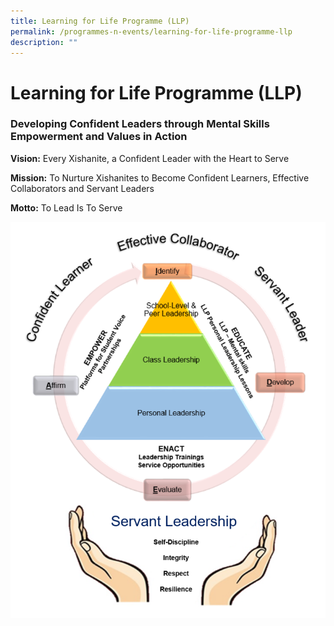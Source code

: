 ```yaml
---
title: Learning for Life Programme (LLP)
permalink: /programmes-n-events/learning-for-life-programme-llp
description: ""
---
```

# **Learning for Life Programme (LLP)**

### Developing Confident Leaders through Mental Skills Empowerment and Values in Action

**Vision:** Every Xishanite, a Confident Leader with the Heart to Serve

**Mission:** To Nurture Xishanites to Become Confident Learners, Effective Collaborators and Servant Leaders

**Motto:** To Lead Is To Serve

![](/images/LLP.png)